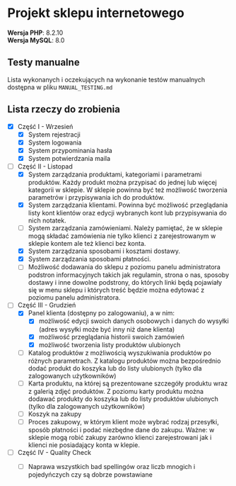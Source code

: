 # Projekt sklepu internetowego

**Wersja PHP**: 8.2.10  
**Wersja MySQL**: 8.0  

## Testy manualne

Lista wykonanych i oczekujących na wykonanie testów manualnych dostępna w pliku `MANUAL_TESTING.md`

## Lista rzeczy do zrobienia

- [x] Część I - Wrzesień
  - [x] System rejestracji
  - [x] System logowania
  - [x] System przypominania hasła
  - [x] System potwierdzania maila

- [ ] Część II - Listopad
  - [x] System zarządzania produktami, kategoriami i parametrami produktów. Każdy produkt można przypisać do jednej lub
    więcej kategorii w sklepie. W sklepie powinna być też możliwość tworzenia parametrów i przypisywania ich do produktów.
  - [x] System zarządzania klientami. Powinna być możliwość przeglądania listy kont klientów oraz edycji wybranych kont
    lub przypisywania do nich notatek.
  - [ ] System zarządzania zamówieniami. Należy pamiętać, że w sklepie mogą składać zamówienia nie tylko klienci z
    zarejestrowanym w sklepie kontem ale też klienci bez konta.
  - [x] System zarządzania sposobami i kosztami dostawy.
  - [x] System zarządzania sposobami płatności.
  - [ ] Możliwość dodawania do sklepu z poziomu panelu administratora podstron informacyjnych takich jak regulamin, strona
    o nas, sposoby dostawy i inne dowolne podstrony, do których linki będą pojawiały się w menu sklepu i których treść
    będzie można edytować z poziomu panelu administratora.

- [ ] Część III - Grudzień
  - [x] Panel klienta (dostępny po zalogowaniu), a w nim:
      - [x] możliwość edycji swoich danych osobowych i danych do wysyłki (adres wysyłki może być inny niż dane klienta)
      - [x] możliwość przeglądania historii swoich zamówień
      - [x] możliwość tworzenia listy produktów ulubionych
  - [ ] Katalog produktów z możliwością wyszukiwania produktów po różnych parametrach. Z katalogu produktów można
    bezpośrednio dodać produkt do koszyka lub do listy ulubionych (tylko dla zalogowanych użytkowników)
  - [ ] Karta produktu, na której są prezentowane szczegóły produktu wraz z galerią zdjęć produktów. Z poziomu karty
    produktu można dodawać produkty do koszyka lub do listy produktów ulubionych (tylko dla zalogowanych użytkowników)
  - [ ] Koszyk na zakupy
  - [ ] Proces zakupowy, w którym klient może wybrać rodzaj przesyłki, sposób płatności i podać niezbędne dane do zakupu. Ważne: w sklepie mogą robić zakupy zarówno klienci zarejestrowani jak i klienci nie posiadający konta w klepie.

- [ ] Część IV - Quality Check
  - [ ] Naprawa wszystkich bad spellingów oraz liczb mnogich i pojedyńczych czy są dobrze powstawiane


